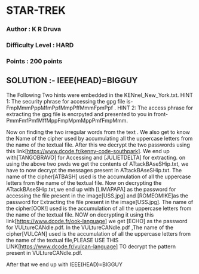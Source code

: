 # STAR-TREK
### Author : K R Druva
### Difficulty Level : HARD
### Points : 200 points


## SOLUTION :- IEEE(HEAD)=BIGGUY

The Following Two hints were embedded in the KENnel_New_York.txt.
HINT 1:
The security phrase for accessing the gpg file is-FmpMmmPppMfmPpfMmpPffMmmFpmPpf .
HINT 2:
The access phrase for extracting the gpg file is encrpyted and presented to you in front-PmmFmfPmfMffMppFmpMpmMppPmfFmpMmm.

Now on finding the two irregular words from the text .
We also get to know the Name of the cipher used by accumulating all the uppercase letters from the name of the textual file.
After this we decrypt the two passwords using this link[https://www.dcode.fr/kenny-code-southpark].
We end up with[TANGOBRAVO] for Accessing and [JULIETDELTA] for extracting.
on using the above two pwds we get the contents of ATtackBAseSHip.txt,
we have to now decrypt the messages present in ATtackBAseSHip.txt.
The name of the cipher[ATBASH] used is the accumulation of all the uppercase letters from the name of the textual file.
Now on decrypting the ATtackBAseSHip.txt,we end up with [LIMAPAPA] as the password for accessing the file present in the image[USS.jpg] and [ROMEOMIKE]as the password for Extracting  the file present in the image[USS.jpg].
The name of the cipher[OOK!] used is the accumulation of all the uppercase letters from the name of the textual file.
NOW on decrypting it using this link[https://www.dcode.fr/ook-language] we get [ECHO] as the password for VULtureCANdle.pdf.
In the VULtureCANdle.pdf ,The name of the cipher[VULCAN] used is the accumulation of all the uppercase letters from the name of the textual file,PLEASE USE THIS LINK[https://www.dcode.fr/vulcan-language] TO decrypt the pattern present in VULtureCANdle.pdf.

After that we end up with IEEE(HEAD)=BIGGUY
